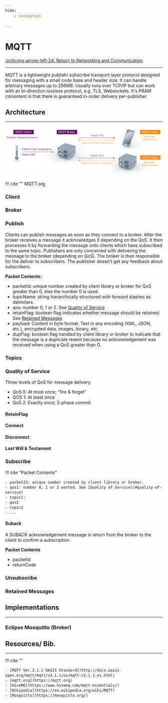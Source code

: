 ```yaml
---
hide:
    - navigation

---
```


# MQTT

[:octicons-arrow-left-24: Return to Networking and Communication](/Knowledge-Notebook/Networking-Communication/)

---

MQTT is a lightweight publish/ subscribe transport layer protocol designed for messaging with a small code base and header size. It can handle arbitrary messages up to 256MB. Usually runs over TCP/IP but can work with an bi-direction lossless protocol, e.g. TLS, Websockets. It's PRAM consistent in that there is guaranteed in-order delivery per-publisher

## Architecture

---

![MQTT Architecture](../../assets/mqtt-publish-subscribe.png)

!!! cite ""
    MQTT.org

### Client

### Broker

### Publish

Clients can publish messages as soon as they connect to a broker. After the broker receives a message it acknowledges it depending on the QoS. It then processes it by forwarding the message onto clients which have subscribed to the same topic. Publishers are only concerned with delivering the message to the broker (depending on QoS). The broker is then responsible for the deliver to subscribers. The publisher doesn't get any feedback about subscribers.

**Packet Contents:**
- packetId: unique number created by client library or broker for QoS greater than 0, else the number 0 is used. 
- topicName: string hierarchically structured with forward slashes as delimiters.
- qos: number 0, 1 or 2. See [Quality of Service](#quality-of-service)
- retainFlag: boolean flag indicates whether message should be retained. See [Retained Messages](#retained-messages)
- payload: Content in byte format. Text in any encoding (XML, JSON, etc.), encrypted data, images, binary, etc.
- dupFlag: boolean flag handled by client library or broker to indicate that the message is a duplicate resent because no acknowledgement was received when using a QoS greater than O. 



### Topics

### Quality of Service

Three levels of QoS for message delivery

- QoS 0: At most once; "fire & forget"
- QOS 1: At least once
- QoS 2: Exactly once; 2-phase commit

#### RetainFlag

#### Connect

#### Disconnect

#### Last Will & Testament

### Subscribe

!!! cite "Packet Contents"

    - packetId: unique number created by client library or broker. 
    - qos1: number 0, 1 or 2 wanted. See [Quality of Service](#quality-of-service)
    - topic1:
    - qos2
    - topic2
    - ...

#### Suback

A SUBACK acknowledgement message is return from the broker to the client to confirm a subscription.

**Packet Contents**

- packetId
- returnCode

### Unsubscribe

### Retained Messages

## Implementations

---

### Eclipse Mosquitto (Broker)


## Resources/ Bib.

---

!!! cite ""

    - [MQTT Ver.3.1.1 OASIS Standard](http://docs.oasis-open.org/mqtt/mqtt/v3.1.1/os/mqtt-v3.1.1-os.html)
    - [mqtt.org](https://mqtt.org)
    - [HiveMQ](https://www.hivemq.com/mqtt-essentials/)
    - [Wikipedia](https://en.wikipedia.org/wiki/MQTT)
    - [Mosquitto](https://mosquitto.org/)